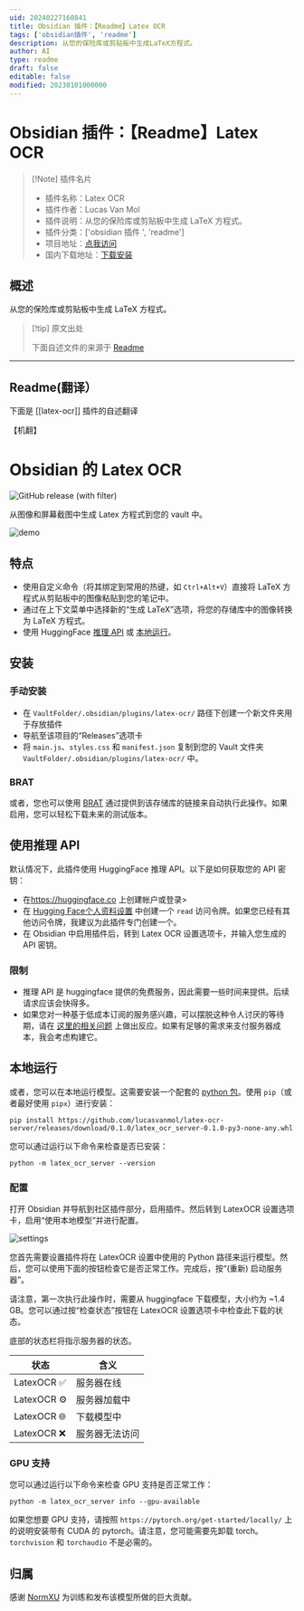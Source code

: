 ```yaml
---
uid: 20240227160841
title: Obsidian 插件：【Readme】Latex OCR
tags: ['obsidian插件', 'readme']
description: 从您的保险库或剪贴板中生成LaTeX方程式。
author: AI
type: readme
draft: false
editable: false
modified: 20230101000000
---
```


# Obsidian 插件：【Readme】Latex OCR

> [!Note] 插件名片
> - 插件名称：Latex OCR
> - 插件作者：Lucas Van Mol
> - 插件说明：从您的保险库或剪贴板中生成 LaTeX 方程式。
> - 插件分类：['obsidian 插件 ', 'readme']
> - 项目地址：[点我访问](https://github.com/lucasvanmol/obsidian-latex-ocr)
> - 国内下载地址：[下载安装](https://pkmer.cn/products/plugin/pluginMarket/?latex-ocr)

## 概述

从您的保险库或剪贴板中生成 LaTeX 方程式。

> [!tip] 原文出处
>
>下面自述文件的来源于 [Readme](https://ghproxy.net/https://raw.githubusercontent.com/lucasvanmol/obsidian-latex-ocr/master/README.md)

---

## Readme(翻译）

下面是 [[latex-ocr]] 插件的自述翻译

【机翻】

# Obsidian 的 Latex OCR

![GitHub release (with filter)](https://img.shields.io/github/v/release/lucasvanmol/obsidian-latex-ocr)

从图像和屏幕截图中生成 Latex 方程式到您的 vault 中。

![demo](https://cdn.pkmer.cn/covers/latex-ocr_2_0.gif!pkmer)

## 特点

- 使用自定义命令（将其绑定到常用的热键，如 `Ctrl+Alt+V`）直接将 LaTeX 方程式从剪贴板中的图像粘贴到您的笔记中。
- 通过在上下文菜单中选择新的“生成 LaTeX”选项，将您的存储库中的图像转换为 LaTeX 方程式。
- 使用 HuggingFace [推理 API](#using-inference-api) 或 [本地运行](#run-locally)。

## 安装

### 手动安装

- 在 `VaultFolder/.obsidian/plugins/latex-ocr/` 路径下创建一个新文件夹用于存放插件
- 导航至该项目的“Releases”选项卡
- 将 `main.js`、`styles.css` 和 `manifest.json` 复制到您的 Vault 文件夹 `VaultFolder/.obsidian/plugins/latex-ocr/` 中。

### BRAT

或者，您也可以使用 [BRAT](https://github.com/TfTHacker/obsidian42-brat) 通过提供到该存储库的链接来自动执行此操作。如果启用，您可以轻松下载未来的测试版本。

## 使用推理 API

默认情况下，此插件使用 HuggingFace 推理 API。以下是如何获取您的 API 密钥：

- 在<https://huggingface.co> 上创建帐户或登录>
- 在 [Hugging Face个人资料设置](https://huggingface.co/settings/tokens) 中创建一个 `read` 访问令牌。如果您已经有其他访问令牌，我建议为此插件专门创建一个。
- 在 Obsidian 中启用插件后，转到 Latex OCR 设置选项卡，并输入您生成的 API 密钥。

### 限制

- 推理 API 是 huggingface 提供的免费服务，因此需要一些时间来提供。后续请求应该会快得多。
- 如果您对一种基于低成本订阅的服务感兴趣，可以摆脱这种令人讨厌的等待期，请在 [这里的相关问题](https://github.com/lucasvanmol/obsidian-latex-ocr/issues/13) 上做出反应。如果有足够的需求来支付服务器成本，我会考虑构建它。

## 本地运行

或者，您可以在本地运行模型。这需要安装一个配套的 [python 包](https://github.com/lucasvanmol/latex-ocr-server)。使用 `pip`（或者最好使用 `pipx`）进行安装：

```
pip install https://github.com/lucasvanmol/latex-ocr-server/releases/download/0.1.0/latex_ocr_server-0.1.0-py3-none-any.whl
```

您可以通过运行以下命令来检查是否已安装：

```
python -m latex_ocr_server --version
```

### 配置

打开 Obsidian 并导航到社区插件部分，启用插件。然后转到 LatexOCR 设置选项卡，启用“使用本地模型”并进行配置。

![settings](https://cdn.pkmer.cn/covers/latex-ocr_2_1.png!pkmer)

您首先需要设置插件将在 LatexOCR 设置中使用的 Python 路径来运行模型。然后，您可以使用下面的按钮检查它是否正常工作。完成后，按“(重新) 启动服务器”。

请注意，第一次执行此操作时，需要从 huggingface 下载模型，大小约为 ~1.4 GB。您可以通过按“检查状态”按钮在 LatexOCR 设置选项卡中检查此下载的状态。

底部的状态栏将指示服务器的状态。

| 状态       | 含义               |
| ---------- | ------------------ |
| LatexOCR ✅ | 服务器在线         |
| LatexOCR ⚙️ | 服务器加载中       |
| LatexOCR 🌐 | 下载模型中         |
| LatexOCR ❌ | 服务器无法访问     |

### GPU 支持

您可以通过运行以下命令来检查 GPU 支持是否正常工作：

```
python -m latex_ocr_server info --gpu-available
```

如果您想要 GPU 支持，请按照 `https://pytorch.org/get-started/locally/` 上的说明安装带有 CUDA 的 pytorch。请注意，您可能需要先卸载 torch。`torchvision` 和 `torchaudio` 不是必需的。

## 归属

感谢 [NormXU](https://github.com/NormXU/nougat-latex-ocr/) 为训练和发布该模型所做的巨大贡献。
